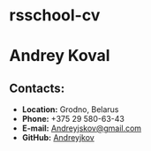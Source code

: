 # rsschool-cv
# Andrey Koval
## Contacts:
* **Location:** Grodno, Belarus
* **Phone:** +375 29 580-63-43
* **E-mail:**  [Andreyjskov@gmail.com](Andreyjskov@gmail.com)
* **GitHub:** [Andreyjkov](https://github.com/Andreyjkov)

